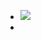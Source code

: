 - ![](https://peach-geographical-bat-397.mypinata.cloud/ipfs/QmY8QxDGyCocsaMvmKowZokWrhwxunkt5dA5aKj7szDodP)
-